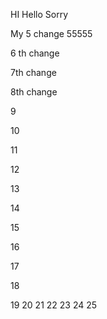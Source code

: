 
HI Hello Sorry

My 5 change  55555

6 th change


7th change

8th change


9

10

11

12

13

14

15

16

17

18

19
20
21
22
23
24
25

